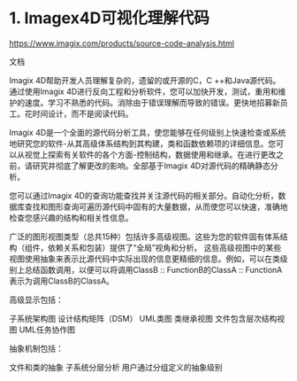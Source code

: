 # 1. Imagex4D可视化理解代码

















https://www.imagix.com/products/source-code-analysis.html







文档

Imagix 4D帮助开发人员理解复杂的，遗留的或开源的C，C ++和Java源代码。通过使用Imagix 4D进行反向工程和分析软件，您可以加快开发，测试，重用和维护的速度。学习不熟悉的代码。消除由于错误理解而导致的错误。更快地招募新员工。花时间设计，而不是阅读代码。

Imagix 4D是一个全面的源代码分析工具，使您能够在任何级别上快速检查或系统地研究您的软件-从其高级体系结构到其构建，类和函数依赖项的详细信息。您可以从视觉上探索有关软件的各个方面-控制结构，数据使用和继承。在进行更改之前，请研究并彻底了解更改的影响。全部基于Imagix 4D对源代码的精确静态分析。

您可以通过Imagix 4D的查询功能查找并关注源代码的相关部分。自动化分析，数据库查找和图形查询可遍历源代码中固有的大量数据，从而使您可以快速，准确地检查您感兴趣的结构和相关性信息。

广泛的图形视图类型（总共15种）包括许多高级视图。这些为您的软件固有体系结构（组件，依赖关系和包装）提供了“全局”视角和分析。
这些高级视图中的某些视图使用抽象来表示比源代码中实际出现的信息更精细的信息。例如，可以在类级别上总结函数调用，以便可以将调用ClassB :: FunctionB的ClassA :: FunctionA表示为调用ClassB的ClassA。

高级显示包括：

子系统架构图
设计结构矩阵（DSM）
UML类图
类继承视图
文件包含层次结构视图
UML任务协作图

抽象机制包括：

文件和类的抽象
子系统分层分析
用户通过分组定义的抽象级别




























